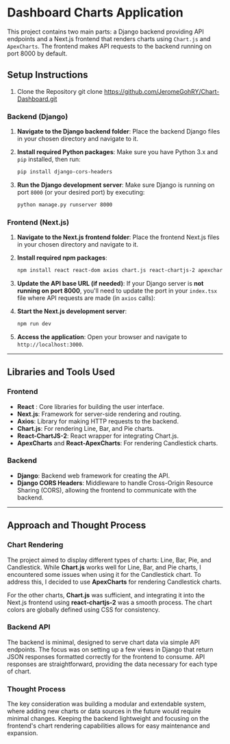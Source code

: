 # Dashboard Charts Application

This project contains two main parts: a Django backend providing API endpoints and a Next.js frontend that renders charts using `Chart.js` and `ApexCharts`. The frontend makes API requests to the backend running on port 8000 by default.

## Setup Instructions

1. Clone the Repository
   git clone https://github.com/JeromeGohRY/Chart-Dashboard.git

### Backend (Django)

1. **Navigate to the Django backend folder**:
    Place the backend Django files in your chosen directory and navigate to it.

2. **Install required Python packages**:
    Make sure you have Python 3.x and `pip` installed, then run:
    ```bash
    pip install django-cors-headers
    ```

3. **Run the Django development server**:
    Make sure Django is running on port `8000` (or your desired port) by executing:
    ```bash
    python manage.py runserver 8000
    ```

### Frontend (Next.js)

1. **Navigate to the Next.js frontend folder**:
    Place the frontend Next.js files in your chosen directory and navigate to it.


2. **Install required npm packages**:
    ```bash
    npm install react react-dom axios chart.js react-chartjs-2 apexcharts react-apexcharts
    ```

3. **Update the API base URL (if needed)**:
    If your Django server is **not running on port 8000**, you'll need to update the port in your `index.tsx` file where API requests are made (in `axios` calls):
    

4. **Start the Next.js development server**:
    ```bash
    npm run dev
    ```

5. **Access the application**:
    Open your browser and navigate to `http://localhost:3000`.

---

## Libraries and Tools Used

### Frontend
- **React** : Core libraries for building the user interface.
- **Next.js**: Framework for server-side rendering and routing.
- **Axios**: Library for making HTTP requests to the backend.
- **Chart.js**: For rendering Line, Bar, and Pie charts.
- **React-ChartJS-2**: React wrapper for integrating Chart.js.
- **ApexCharts** and **React-ApexCharts**: For rendering Candlestick charts.

### Backend
- **Django**: Backend web framework for creating the API.
- **Django CORS Headers**: Middleware to handle Cross-Origin Resource Sharing (CORS), allowing the frontend to communicate with the backend.

---

## Approach and Thought Process

### Chart Rendering
The project aimed to display different types of charts: Line, Bar, Pie, and Candlestick. While **Chart.js** works well for Line, Bar, and Pie charts, I encountered some issues when using it for the Candlestick chart. To address this, I decided to use **ApexCharts** for rendering Candlestick charts.

For the other charts, **Chart.js** was sufficient, and integrating it into the Next.js frontend using **react-chartjs-2** was a smooth process. The chart colors are globally defined using CSS for consistency.

### Backend API
The backend is minimal, designed to serve chart data via simple API endpoints. The focus was on setting up a few views in Django that return JSON responses formatted correctly for the frontend to consume. API responses are straightforward, providing the data necessary for each type of chart.

### Thought Process
The key consideration was building a modular and extendable system, where adding new charts or data sources in the future would require minimal changes. Keeping the backend lightweight and focusing on the frontend's chart rendering capabilities allows for easy maintenance and expansion.
